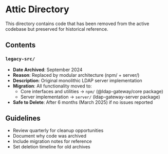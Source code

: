 # Attic Directory

This directory contains code that has been removed from the active codebase but preserved for historical reference.

## Contents

### `legacy-src/`
- **Date Archived**: September 2024
- **Reason**: Replaced by modular architecture (npm/ + server/)
- **Description**: Original monolithic LDAP server implementation
- **Migration**: All functionality moved to:
  - Core interfaces and utilities → `npm/` (@ldap-gateway/core package)
  - Server implementation → `server/` (ldap-gateway-server package)
- **Safe to Delete**: After 6 months (March 2025) if no issues reported

## Guidelines
- Review quarterly for cleanup opportunities
- Document why code was archived
- Include migration notes for reference
- Set deletion timeline for old archives
